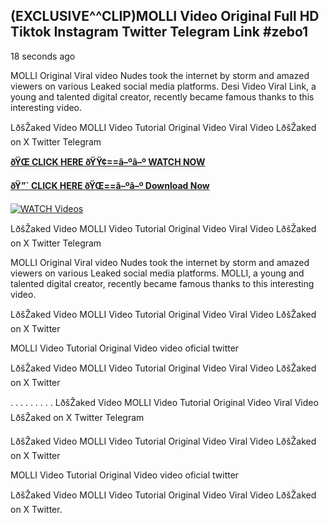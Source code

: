 ## (EXCLUSIVE^^CLIP)MOLLI Video Original Full HD Tiktok Instagram Twitter Telegram Link #zebo1

18 seconds ago

MOLLI Original Viral video Nudes took the internet by storm and amazed viewers on various Leaked social media platforms. Desi Video Viral Link, a young and talented digital creator, recently became famous thanks to this interesting video.

LðšŽaked Video MOLLI Video Tutorial Original Video Viral Video LðšŽaked on X Twitter Telegram

**[ðŸŒ CLICK HERE ðŸŸ¢==â–ºâ–º WATCH NOW](https://clips-mediaa.blogspot.com/2025/02/video-viral-download.html)**

**[ðŸ”´ CLICK HERE ðŸŒ==â–ºâ–º Download Now](https://clips-mediaa.blogspot.com/2025/02/video-viral-download.html)**

[![WATCH Videos](https://i.imgur.com/dJHk4Zq.gif)](https://clips-mediaa.blogspot.com/2025/02/video-viral-download.html)

LðšŽaked Video MOLLI Video Tutorial Original Video Viral Video LðšŽaked on X Twitter Telegram

MOLLI Original Viral video Nudes took the internet by storm and amazed viewers on various Leaked social media platforms. MOLLI, a young and talented digital creator, recently became famous thanks to this interesting video.

LðšŽaked Video MOLLI Video Tutorial Original Video Viral Video LðšŽaked on X Twitter

MOLLI Video Tutorial Original Video video oficial twitter

LðšŽaked Video MOLLI Video Tutorial Original Video Viral Video LðšŽaked on X Twitter

. . . . . . . . . LðšŽaked Video MOLLI Video Tutorial Original Video Viral Video LðšŽaked on X Twitter Telegram

LðšŽaked Video MOLLI Video Tutorial Original Video Viral Video LðšŽaked on X Twitter

MOLLI Video Tutorial Original Video video oficial twitter

LðšŽaked Video MOLLI Video Tutorial Original Video Viral Video LðšŽaked on X Twitter.